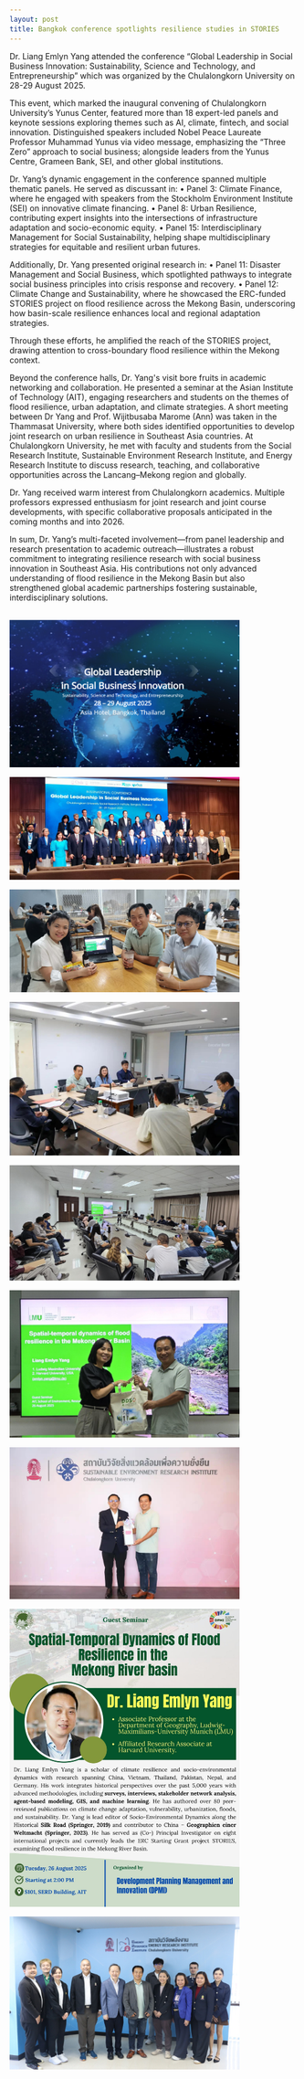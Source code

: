 ```yaml
---
layout: post
title: Bangkok conference spotlights resilience studies in STORIES
---
```

Dr. Liang Emlyn Yang attended the conference “Global Leadership in Social Business Innovation: Sustainability, Science and Technology, and Entrepreneurship” which was organized by the Chulalongkorn University on 28-29 August 2025.

This event, which marked the inaugural convening of Chulalongkorn University’s Yunus Center, featured more than 18 expert-led panels and keynote sessions exploring themes such as AI, climate, fintech, and social innovation. Distinguished speakers included Nobel Peace Laureate Professor Muhammad Yunus via video message, emphasizing the “Three Zero” approach to social business; alongside leaders from the Yunus Centre, Grameen Bank, SEI, and other global institutions.

Dr. Yang’s dynamic engagement in the conference spanned multiple thematic panels. He served as discussant in:
  •	Panel 3: Climate Finance, where he engaged with speakers from the Stockholm Environment Institute (SEI) on innovative climate financing.
  •	Panel 8: Urban Resilience, contributing expert insights into the intersections of infrastructure adaptation and socio-economic equity.
  •	Panel 15: Interdisciplinary Management for Social Sustainability, helping shape multidisciplinary strategies for equitable and resilient urban futures.

Additionally, Dr. Yang presented original research in:
  •	Panel 11: Disaster Management and Social Business, which spotlighted pathways to integrate social business principles into crisis response and recovery.
  •	Panel 12: Climate Change and Sustainability, where he showcased the ERC-funded STORIES project on flood resilience across the Mekong Basin, underscoring how basin-scale resilience enhances local and regional adaptation strategies.

Through these efforts, he amplified the reach of the STORIES project, drawing attention to cross-boundary flood resilience within the Mekong context.

Beyond the conference halls, Dr. Yang's visit bore fruits in academic networking and collaboration. He presented a seminar at the Asian Institute of Technology (AIT), engaging researchers and students on the themes of flood resilience, urban adaptation, and climate strategies. A short meeting between Dr Yang and Prof. Wijitbusaba Marome (Ann) was taken in the Thammasat University, where both sides identified opportunities to develop joint research on urban resilience in Southeast Asia countries. At Chulalongkorn University, he met with faculty and students from the Social Research Institute, Sustainable Environment Research Institute, and Energy Research Institute to discuss research, teaching, and collaborative opportunities across the Lancang–Mekong region and globally.

Dr. Yang received warm interest from Chulalongkorn academics. Multiple professors expressed enthusiasm for joint research and joint course developments, with specific collaborative proposals anticipated in the coming months and into 2026.

In sum, Dr. Yang’s multi-faceted involvement—from panel leadership and research presentation to academic outreach—illustrates a robust commitment to integrating resilience research with social business innovation in Southeast Asia. His contributions not only advanced understanding of flood resilience in the Mekong Basin but also strengthened global academic partnerships fostering sustainable, interdisciplinary solutions.


<br>
<div style="display: flex;">
  <img src="/assets/images/content/2025Y1.png" style="width: 80%;">
</div>
<br>
<div style="display: flex;">
  <img src="/assets/images/content/2025Y2.jpg" style="width: 80%;">
</div>
<br>
<div style="display: flex;">
  <img src="/assets/images/content/2025Y3.jpg" style="width: 80%;">
</div>
<br>
<div style="display: flex;">
  <img src="/assets/images/content/2025Y4.jpg" style="width: 80%;">
</div>
<br>
<div style="display: flex;">
  <img src="/assets/images/content/2025Y5.jpg" style="width: 80%;">
</div>
<br>
<div style="display: flex;">
  <img src="/assets/images/content/2025Y6.jpg" style="width: 80%;">
</div>
<br>
<div style="display: flex;">
  <img src="/assets/images/content/2025Y7.jpg" style="width: 80%;">
</div>
<br>
<div style="display: flex;">
  <img src="/assets/images/content/2025Y8.jpg" style="width: 80%;">
</div>
<br>
<div style="display: flex;">
  <img src="/assets/images/content/2025Y9.jpg" style="width: 80%;">
</div>
